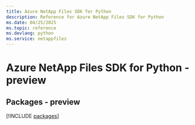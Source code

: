 ```yaml
---
title: Azure NetApp Files SDK for Python
description: Reference for Azure NetApp Files SDK for Python
ms.date: 04/25/2025
ms.topic: reference
ms.devlang: python
ms.service: netappfiles
---
```

# Azure NetApp Files SDK for Python - preview
## Packages - preview
[!INCLUDE [packages](netapp-files-index.md)]